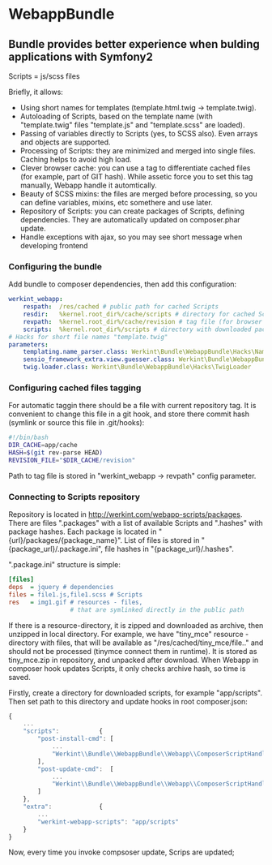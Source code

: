 WebappBundle
===============

## Bundle provides better experience when bulding applications with Symfony2

Scripts = js/scss files

Briefly, it allows:
* Using short names for templates (template.html.twig -> template.twig).
* Autoloading of Scripts, based on the template name (with "template.twig" files "template.js" and "template.scss" are loaded).
* Passing of variables directly to Scripts (yes, to SCSS also). Even arrays and objects are supported.
* Processing of Scripts: they are minimized and merged into single files. Caching helps to avoid high load.
* Clever browser cache: you can use a tag to differentiate cached files (for example, part of GIT hash). While assetic force you to set this tag manually, Webapp handle it automtically.
* Beauty of SCSS mixins: the files are merged before processing, so you can define variables, mixins, etc somethere and use later.
* Repository of Scripts: you can create packages of Scripts, defining dependencies. They are automatically updated on composer.phar update.
* Handle exceptions with ajax, so you may see short message when developing frontend

### Configuring the bundle

Add bundle to composer dependencies, then add this configuration:

```yaml
werkint_webapp:
    respath:  /res/cached # public path for cached Scripts
    resdir:   %kernel.root_dir%/cache/scripts # directory for cached Scripts
    revpath:  %kernel.root_dir%/cache/revision # tag file (for browser cache)
    scripts:  %kernel.root_dir%/scripts # directory with downloaded packages
# Hacks for short file names "template.twig"
parameters:
    templating.name_parser.class: Werkint\Bundle\WebappBundle\Hacks\NameParser
    sensio_framework_extra.view.guesser.class: Werkint\Bundle\WebappBundle\Hacks\TemplateGuesser
    twig.loader.class: Werkint\Bundle\WebappBundle\Hacks\TwigLoader
```

### Configuring cached  files tagging

For automatic taggin there should be a file with current repository tag. It is convenient to change this file in a git hook, and store there commit hash (symlink or source this file in .git/hooks):
```bash
#!/bin/bash
DIR_CACHE=app/cache
HASH=$(git rev-parse HEAD)
REVISION_FILE="$DIR_CACHE/revision"
```

Path to tag file is stored in "werkint_webapp -> revpath" config parameter.

### Connecting to Scripts repository

Repository is located in http://werkint.com/webapp-scripts/packages. There are files ".packages" with a list of available Scripts and ".hashes" with package hashes. Each package is located in "{url}/packages/{package_name}". List of files is stored in "{package_url}/.package.ini", file hashes in "{package_url}/.hashes".

".package.ini" structure is simple:
```ini
[files]
deps  = jquery # dependencies
files = file1.js,file1.scss # Scripts
res   = img1.gif # resources - files,
                 # that are symlinked directly in the public path
```

If there is a resource-directory, it is zipped and downloaded as archive, then unzipped in local directory. For example, we have "tiny_mce" resource - directory with files, that will be available as "/res/cached/tiny_mce/file.." and should not be processed (tinymce connect them in runtime). It is stored as tiny_mce.zip in repository, and unpacked after download. When Webapp in composer hook updates Scripts, it only checks archive hash, so time is saved.

Firstly, create a directory for downloaded scripts, for example "app/scripts". Then set path to this directory and update hooks in root composer.json:
```javascript
{
    ...
    "scripts":           {
        "post-install-cmd": [
            ...
            "Werkint\\Bundle\\WebappBundle\\Webapp\\ComposerScriptHandler::updateScripts"
        ],
        "post-update-cmd":  [
            ...
            "Werkint\\Bundle\\WebappBundle\\Webapp\\ComposerScriptHandler::updateScripts"
        ]
    },
    "extra":             {
        ...
        "werkint-webapp-scripts": "app/scripts"
    }
}
```

Now, every time you invoke compsoser update, Scrips are updated;